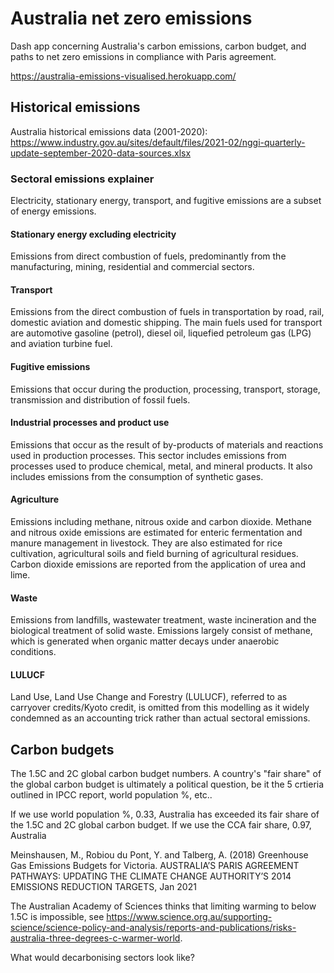 # Australia net zero emissions
Dash app concerning Australia's carbon emissions, carbon budget, and paths to net zero emissions in compliance with Paris agreement.


<https://australia-emissions-visualised.herokuapp.com/>
## Historical emissions
Australia historical emissions data (2001-2020): https://www.industry.gov.au/sites/default/files/2021-02/nggi-quarterly-update-september-2020-data-sources.xlsx

### Sectoral emissions explainer

Electricity, stationary energy, transport, and fugitive emissions are a subset of energy emissions. 

#### Stationary energy excluding electricity
Emissions from direct combustion of fuels, predominantly from the manufacturing, mining, residential and commercial sectors.

#### Transport 
Emissions from the direct combustion of fuels in transportation by road, rail, domestic aviation and domestic shipping. The main fuels used for transport are automotive gasoline
(petrol), diesel oil, liquefied petroleum gas (LPG) and aviation turbine fuel.

#### Fugitive emissions 
Emissions that occur during the production, processing, transport, storage, transmission and
distribution of fossil fuels.

#### Industrial processes and product use
Emissions that occur as the result of by-products of materials and reactions used in production processes. This sector includes emissions from processes used to produce chemical, metal, and mineral products. It also includes emissions from the consumption of synthetic gases.

#### Agriculture
Emissions including methane, nitrous oxide and carbon dioxide. Methane and nitrous oxide emissions are estimated for enteric fermentation and manure management in livestock. They are also estimated for rice cultivation, agricultural soils and field burning of agricultural residues. Carbon dioxide emissions are reported from the application of urea and lime.

#### Waste
Emissions from landfills, wastewater treatment, waste incineration and the biological treatment of solid waste. Emissions largely consist of methane, which is generated when organic matter decays under anaerobic conditions.

#### LULUCF
Land Use, Land Use Change and Forestry (LULUCF), referred to as carryover credits/Kyoto credit, is omitted from this modelling as it widely condemned as an accounting trick rather than actual sectoral emissions.


## Carbon budgets
The 1.5C and 2C global carbon budget numbers. A country's "fair share" of the global carbon budget is ultimately a political question, be it the 5 crtieria outlined in IPCC report, world population %, etc..


If we use world population %, 0.33, Australia has exceeded its fair share of the 1.5C and 2C global carbon budget.
If we use the CCA fair share, 0.97, Australia 

Meinshausen, M., Robiou du Pont, Y. and Talberg, A. (2018) Greenhouse Gas Emissions Budgets for Victoria.
AUSTRALIA’S PARIS AGREEMENT PATHWAYS: UPDATING THE CLIMATE CHANGE AUTHORITY’S 2014 EMISSIONS REDUCTION TARGETS, Jan 2021



The Australian Academy of Sciences thinks that limiting warming to below 1.5C is impossible, see <https://www.science.org.au/supporting-science/science-policy-and-analysis/reports-and-publications/risks-australia-three-degrees-c-warmer-world>.

What would decarbonising sectors look like?





